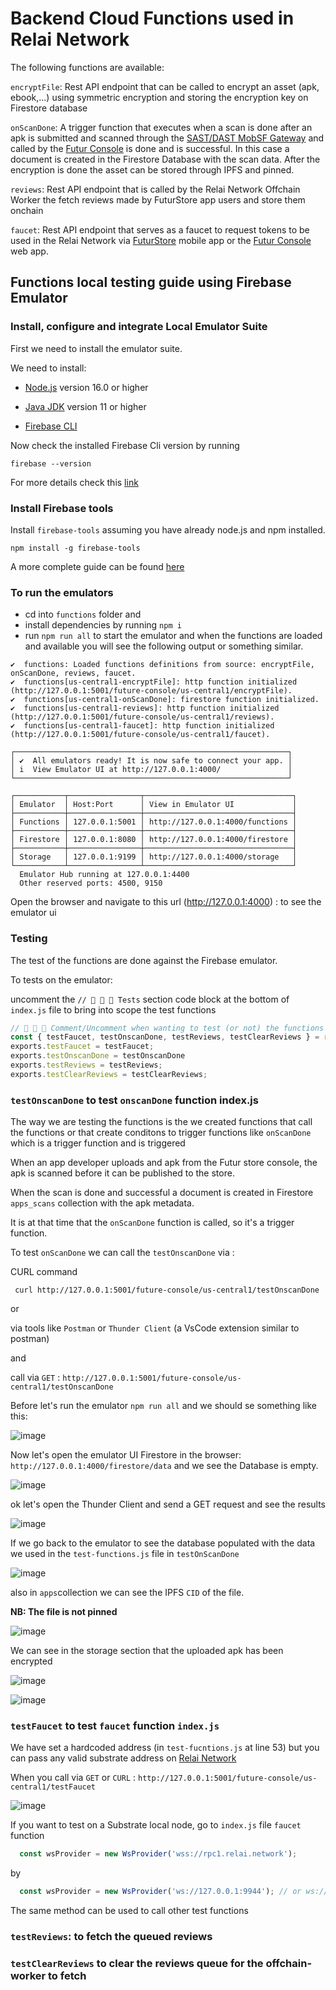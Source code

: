 # Backend Cloud Functions used in Relai Network

The following functions are available:

`encryptFile`: Rest API endpoint that can be called to encrypt an asset (apk, ebook,...) using symmetric encryption and storing 
the encryption key on Firestore database

`onScanDone`: A trigger function that executes when a scan is done after an apk is submitted and scanned through
the [SAST/DAST MobSF Gateway](https://github.com/RELAI-Network/sast-dast-gateway) and called by
the [Futur Console](https://github.com/RELAI-Network/futur-console-react)  is done and is successful.
In this case a document is created in the Firestore Database with the scan data.
After the encryption is done the asset can be stored through IPFS and pinned.

`reviews`: Rest API endpoint that is called by the Relai Network Offchain Worker the fetch reviews made by FuturStore app
users and store them onchain 

`faucet`: Rest API endpoint that serves as a faucet to request tokens to be used in the Relai Network via [FuturStore](https://github.com/RELAI-Network/futurstore-app) 
mobile app or the [Futur Console](https://github.com/RELAI-Network/futur-console-react) web app.

## Functions local testing guide using Firebase Emulator

### Install, configure and integrate Local Emulator Suite

First we need to install the emulator suite.

We need to install:
- [Node.js](https://nodejs.org/en/download) version 16.0 or higher

- [Java JDK](https://jdk.java.net/)  version 11 or higher

- [Firebase CLI](https://firebase.google.com/docs/cli)

Now check the installed Firebase Cli version by running
```
firebase --version
```

For more details check this [link](https://firebase.google.com/docs/emulator-suite/install_and_configure)

### Install Firebase tools

Install `firebase-tools` assuming you have already node.js and npm installed.
```
npm install -g firebase-tools
```

A more complete guide can be found [here](https://firebase.google.com/docs/functions/local-emulator) 


### To run the emulators

- cd into `functions` folder and 
- install dependencies by running `npm i`
- run `npm run all` to start the emulator and when the functions are loaded and available you will see the following output or something similar. 

```
✔  functions: Loaded functions definitions from source: encryptFile, onScanDone, reviews, faucet.
✔  functions[us-central1-encryptFile]: http function initialized (http://127.0.0.1:5001/future-console/us-central1/encryptFile).
✔  functions[us-central1-onScanDone]: firestore function initialized.
✔  functions[us-central1-reviews]: http function initialized (http://127.0.0.1:5001/future-console/us-central1/reviews).
✔  functions[us-central1-faucet]: http function initialized (http://127.0.0.1:5001/future-console/us-central1/faucet).

┌─────────────────────────────────────────────────────────────┐
│ ✔  All emulators ready! It is now safe to connect your app. │
│ i  View Emulator UI at http://127.0.0.1:4000/               │
└─────────────────────────────────────────────────────────────┘

┌───────────┬────────────────┬─────────────────────────────────┐
│ Emulator  │ Host:Port      │ View in Emulator UI             │
├───────────┼────────────────┼─────────────────────────────────┤
│ Functions │ 127.0.0.1:5001 │ http://127.0.0.1:4000/functions │
├───────────┼────────────────┼─────────────────────────────────┤
│ Firestore │ 127.0.0.1:8080 │ http://127.0.0.1:4000/firestore │
├───────────┼────────────────┼─────────────────────────────────┤
│ Storage   │ 127.0.0.1:9199 │ http://127.0.0.1:4000/storage   │
└───────────┴────────────────┴─────────────────────────────────┘
  Emulator Hub running at 127.0.0.1:4400
  Other reserved ports: 4500, 9150
```

Open the browser and navigate to this url (http://127.0.0.1:4000) : to see the emulator ui

### Testing

The test of the functions are done against the Firebase emulator.

To tests on the emulator:

uncomment the `// 🚧 🚧 🚧 Tests` section code block at the bottom of `index.js` file to bring into scope the test functions

```javascript
// 🚧 🚧 🚧 Comment/Uncomment when wanting to test (or not) the functions using the Emulator
const { testFaucet, testOnscanDone, testReviews, testClearReviews } = require("../functions/test-functions");
exports.testFaucet = testFaucet;
exports.testOnscanDone = testOnscanDone
exports.testReviews = testReviews;
exports.testClearReviews = testClearReviews;
```

### `testOnscanDone` to test `onscanDone` function index.js

The way we are testing the functions is the we created functions that call the functions or that create conditons to trigger functions like `onScanDone` which is a trigger function and is triggered

When an app developer uploads and apk from the Futur store console, the apk is scanned before it can be published to the store.

When the scan is done and successful a document is created in Firestore `apps_scans` collection with the apk metadata.

It is at that time that the `onScanDone` function is called, so it's a trigger function.

To test `onScanDone` we can call the `testOnscanDone` via :

CURL command 
```
 curl http://127.0.0.1:5001/future-console/us-central1/testOnscanDone
```

or 

via tools like `Postman` or `Thunder Client` (a VsCode extension similar to postman)

and

 call via `GET` : `http://127.0.0.1:5001/future-console/us-central1/testOnscanDone`

Before let's run the emulator `npm run all` and we should se something like this:

![image](assets/img/sc1.png)


Now let's open the emulator UI Firestore in the browser: `http://127.0.0.1:4000/firestore/data` and we see the Database is empty.


![image](assets/img/sc3.png)

ok let's open the Thunder Client and send a GET request and see the results

![image](assets/img/sc2.png)

If we go back to the emulator to see the database populated with the data we used in the `test-functions.js` file in `testOnScanDone` 

![image](assets/img/sc4.png)

also in `apps`collection we can see the IPFS `CID` of the file.

**NB: The file is not pinned**

![image](assets/img/sc6.png)

We can see in the storage section that the uploaded apk has been encrypted 

![image](assets/img/sc5.png)

![image](assets/img/sc7.png)


### `testFaucet` to test `faucet` function `index.js`

We have set a hardcoded address (in `test-fucntions.js` at line 53) but you can pass any valid substrate address on [Relai Network](https://polkadot.js.org/apps/?rpc=wss%3A%2F%2Frpc1.relai.network#/accounts)

When you call via `GET` or `CURL` : `http://127.0.0.1:5001/future-console/us-central1/testFaucet`

![image](assets/img/sc8.png)

If you want to test on a  Substrate local node, go to `index.js` file `faucet` function

```javascript
  const wsProvider = new WsProvider('wss://rpc1.relai.network');
```
  by
```javascript
  const wsProvider = new WsProvider('ws://127.0.0.1:9944'); // or ws://127.0.0.1:9945
```

The same method can be used to call other test functions

### `testReviews`: to fetch the queued reviews

### `testClearReviews` to clear the reviews queue for the offchain-worker to fetch


